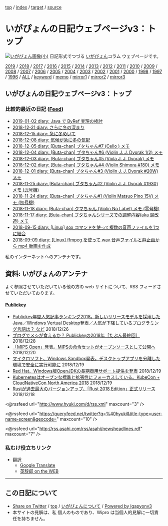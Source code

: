 [top](index.html) / [index](index.html) / [target](http://www.igapyon.jp/igapyon/diary/README.html) / [source](https://github.com/igapyon/diary/blob/master/README.src.md) 

いがぴょんの日記ウェブページv3：トップ
=====================================================================================================
[![いがぴょん画像(小)](http://www.igapyon.jp/igapyon/diary/images/iga200306s.jpg "いがぴょん")](http://www.igapyon.jp/igapyon/diary/memo/memoigapyon.html) 日記形式でつづる [いがぴょん](http://www.igapyon.jp/igapyon/diary/memo/memoigapyon.html)コラム ウェブページです。

[2019](2019/index.html)
/ [2018](2018/index.html)
/ [2017](2017/index.html)
/ [2016](2016/index.html)
/ [2015](2015/index.html)
/ [2014](2014/index.html)
/ [2013](2013/index.html)
/ [2012](2012/index.html)
/ [2011](2011/index.html)
/ [2010](2010/index.html)
/ [2009](2009/index.html)
/ [2008](2008/index.html)
/ [2007](2007/index.html)
/ [2006](2006/index.html)
/ [2005](2005/index.html)
/ [2004](2004/index.html)
/ [2003](2003/index.html)
/ [2002](2002/index.html)
/ [2001](2001/index.html)
/ [2000](2000/index.html)
/ [1998](1998/index.html)
/ [1997](1997/index.html)
/ [1996](1996/index.html)
/ [ALL](idxall.html)
 / [keyword](keyword/index.html) / [memo](memo/index.html) / [mirror1](http://www.igapyon.jp/igapyon/diary/) / [mirror2](http://igapyon.a.la9.jp/igapyon/diary/) / [mirror3](https://igapyon.github.io/diary/)

## いがぴょんの日記ウェブページv3：トップ

### 比較的最近の日記 ([Feed](http://www.igapyon.jp/igapyon/diary/atomRecent.xml))

* [2019-01-02 diary: Java で ByRef 実現の検討](2019/ig190102.html)
* [2018-12-21 diary: さらに冬の深まり](2018/ig181221.html)
* [2018-12-15 diary: 急に冬めいて](2018/ig181215.html)
* [2018-12-08 diary: 気候が急に冬の気配](2018/ig181208.html)
* [2018-12-05 diary: [Buta-chan] ブタちゃん#7 (Cello ) メモ](2018/ig181205.html)
* [2018-12-04 diary: [Buta-chan] ブタちゃん#6 (Violin J. J. Dvorak 1/2) メモ](2018/ig181204.html)
* [2018-12-03 diary: [Buta-chan] ブタちゃん#5 (Viola J. J. Dvorak) メモ](2018/ig181203.html)
* [2018-12-02 diary: [Buta-chan] ブタちゃん#4 (Violin Shimora #180) メモ](2018/ig181202.html)
* [2018-12-01 diary: [Buta-chan] ブタちゃん#3 (Violin J. J. Dvorak #20W) メモ](2018/ig181201.html)
* [2018-11-25 diary: [Buta-chan] ブタちゃん#2 (Violin J. J. Dvorak #1930) メモ (弐号機)](2018/ig181125.html)
* [2018-11-24 diary: [Buta-chan] ブタちゃん#1 (Violin Matsuo Pino 15V) メモ (初号機)](2018/ig181124.html)
* [2018-11-18 diary: [Buta-chan] クマちゃん (Violin No Label) メモ (零号機)](2018/ig181118.html)
* [2018-11-17 diary: [Buta-chan] ブタちゃんシリーズでの調整内容(aka 魔改造) メモ](2018/ig181117.html)
* [2018-09-15 diary: [Linux] sox コマンドを使って複数の音声ファイルを1つに結合](2018/ig180915.html)
* [2018-09-09 diary: [Linux] ffmpeg を使って wav 音声ファイルと静止画から mp4 動画を作成](2018/ig180909.html)


私のインターネットへのアンテナです。


## 資料: いがぴょんのアンテナ

よく参照させていただいている他の方の web サイトについて、RSS フィードさせていただいております。


#### [Publickey](https://www.publickey1.jp/)

* [Publickey年間人気記事ランキング2018。新しいリリースモデルを採用したJava／Windows Vertual Desktop発表／人気が下降しているプログラミング言語は？ など](https://www.publickey1.jp/blog/18/publickey2018javawindows_vertual_desktop.html) 2018/12/26
* [ブログでメシが食えるか？ Publickeyの2018年［たぶん最終回］](https://www.publickey1.jp/blog/18/_publickey2018.html) 2018/12/28
* [「MIPS Open」発表。MIPSの命令セットがオープンソースとして公開へ](https://www.publickey1.jp/blog/18/mips_openmips.html) 2018/12/20
* [マイクロソフト、Windows Sandbox発表。デスクトップアプリを分離した環境で安全に実行可能に](https://www.publickey1.jp/blog/18/windows_sandbox.html) 2018/12/19
* [Red Hat、Windows版OpenJDKの長期商用サポート提供を発表](https://www.publickey1.jp/blog/18/red_hatwindowsopenjdklts.html) 2018/12/19
* [Kubernetesはオープンな標準と拡張性にフォーカスしている。KubeCon + CloudNativeCon North America 2018](https://www.publickey1.jp/blog/18/kuberneteskubecon_cloudnativecon_north_america_2018.html) 2018/12/19
* [Rustが過去最大のバージョンアップ、「Rust 2018 Edition」正式リリース](https://www.publickey1.jp/blog/18/rustrust_2018_edition.html) 2018/12/18


<@rssfeed url="http://www.hyuki.com/d/rss.xml" maxcount="3" />

<@rssfeed url="https://queryfeed.net/twitter?q=%40hyuki&title-type=user-name-screen&geocode=" maxcount="10" />

<@rssfeed url="http://rss.asahi.com/rss/asahi/newsheadlines.rdf" maxcount="7" />


### 私むけ役立ちリンク

* 翻訳
  * [Google Translate](https://translate.google.com/)
  * [英辞郎 on the WEB](http://eow.alc.co.jp/search?q=Apple)

----------------------------------------------------------------------------------------------------

## この日記について

* [Share on Twitter](https://twitter.com/intent/tweet?hashtags=igapyon%2Cdiary%2C%E3%81%84%E3%81%8C%E3%81%B4%E3%82%87%E3%82%93&text=%E3%81%84%E3%81%8C%E3%81%B4%E3%82%87%E3%82%93%E3%81%AE%E6%97%A5%E8%A8%98%E3%82%A6%E3%82%A7%E3%83%96%E3%83%9A%E3%83%BC%E3%82%B8v3%EF%BC%9A%E3%83%88%E3%83%83%E3%83%97&url=http%3A%2F%2Fwww.igapyon.jp%2Figapyon%2Fdiary%2FREADME.html) / [top](index.html) / [いがぴょんについて](http://www.igapyon.jp/igapyon/diary/memo/memoigapyon.html) / [Powered by Igapyonv3](https://github.com/igapyon/igapyonv3)
* 本サイトの見解は、私 個人のものであり、Wipro は当個人的見解に一切責任を持ちません。 
